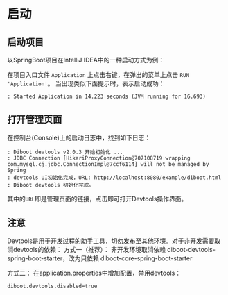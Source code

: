 # 启动

## 启动项目
以SpringBoot项目在IntelliJ IDEA中的一种启动方式为例：

在项目入口文件 `Application` 上点击右键，在弹出的菜单上点击 `RUN 'Application'`。
当出现类似下面提示时，表示启动成功：
```
: Started Application in 14.223 seconds (JVM running for 16.693)
```

## 打开管理页面
在控制台(Console)上的启动日志中，找到如下日志：
```
: Diboot devtools v2.0.3 开始初始化 ...
: JDBC Connection [HikariProxyConnection@707108719 wrapping com.mysql.cj.jdbc.ConnectionImpl@7ccf6114] will not be managed by Spring
: devtools UI初始化完成，URL: http://localhost:8080/example/diboot.html
: Diboot devtools 初始化完成。
```
其中的`URL`即是管理页面的链接，点击即可打开Devtools操作界面。

## 注意
Devtools是用于开发过程的助手工具，切勿发布至其他环境。对于非开发需要取消devtools的依赖：
方式一（推荐）：
非开发环境取消依赖 diboot-devtools-spring-boot-starter，改为只依赖 diboot-core-spring-boot-starter

方式二：
在application.properties中增加配置，禁用devtools：
```
diboot.devtools.disabled=true
```

